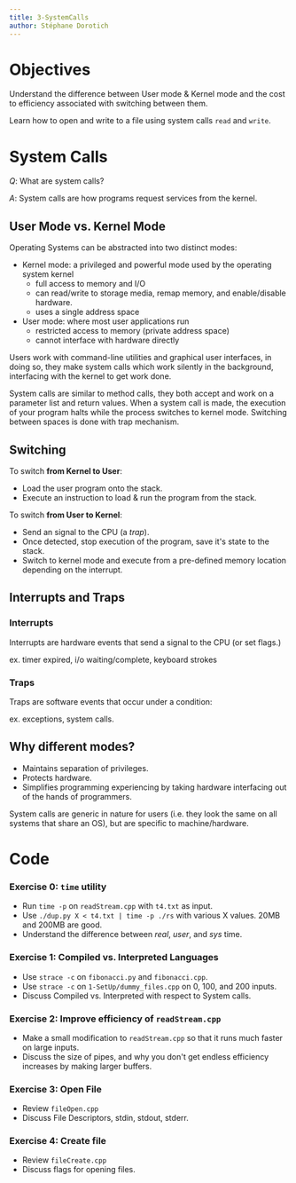 ```yaml
---
title: 3-SystemCalls
author: Stéphane Dorotich
---
```


# Objectives

Understand the difference between User mode & Kernel mode and the cost to efficiency associated with switching between them.

Learn how to open and write to a file using system calls ```read``` and ```write```.

# System Calls

*Q*: What are system calls?

*A*: System calls are how programs request services from the kernel.

## User Mode vs. Kernel Mode

Operating Systems can be abstracted into two distinct modes:

- Kernel mode: a privileged and powerful mode used by the operating system kernel
    - full access to memory and I/O
    - can read/write to storage media, remap memory, and enable/disable hardware.
    - uses a single address space
- User mode: where most user applications run
    - restricted access to memory (private address space)
    - cannot interface with hardware directly

Users work with command-line utilities and graphical user interfaces, in doing so, they make system calls which work silently in the background, interfacing with the kernel to get work done.

System calls are similar to method calls, they both accept and work on a parameter list and return values. When a system call is made, the execution of your program halts while the process switches to kernel mode. Switching between spaces is done with trap mechanism.

## Switching

To switch **from Kernel to User**:

- Load the user program onto the stack.
- Execute an instruction to load & run the program from the stack.

To switch **from User to Kernel**:

- Send an signal to the CPU (a *trap*).
- Once detected, stop execution of the program, save it's state to the stack.
- Switch to kernel mode and execute from a pre-defined memory location depending on the interrupt.

## Interrupts and Traps

### Interrupts

Interrupts are hardware events that send a signal to the CPU (or set flags.)

ex. timer expired, i/o waiting/complete, keyboard strokes

### Traps

Traps are software events that occur under a condition:

ex. exceptions, system calls.

## Why different modes?

- Maintains separation of privileges.
- Protects hardware.
- Simplifies programming experiencing by taking hardware interfacing out of the hands of programmers.

System calls are generic in nature for users (i.e. they look the same on all systems that share an OS), but are specific to machine/hardware.

# Code

### Exercise 0: ```time``` utility

- Run ```time -p``` on ```readStream.cpp``` with ```t4.txt``` as input.
- Use ```./dup.py X < t4.txt | time -p ./rs``` with various X values. 20MB and 200MB are good.
- Understand the difference between *real*, *user*, and *sys* time.

### Exercise 1: Compiled vs. Interpreted Languages

- Use ```strace -c``` on ```fibonacci.py``` and ```fibonacci.cpp```.
- Use ```strace -c``` on ```1-SetUp/dummy_files.cpp``` on 0, 100, and 200 inputs.
- Discuss Compiled vs. Interpreted with respect to System calls.

### Exercise 2: Improve efficiency of ```readStream.cpp```

- Make a small modification to ```readStream.cpp``` so that it runs much faster on large inputs.
- Discuss the size of pipes, and why you don't get endless efficiency increases by making larger buffers.

### Exercise 3: Open File

- Review ```fileOpen.cpp```
- Discuss File Descriptors, stdin, stdout, stderr.

### Exercise 4: Create file

- Review ```fileCreate.cpp```
- Discuss flags for opening files.

